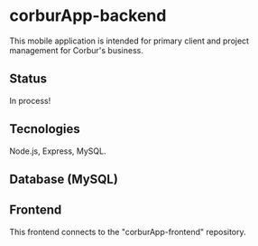 # corburApp-backend
This mobile application is intended for primary client and project management for Corbur's business.

## Status
In process! 

## Tecnologies
Node.js, Express, MySQL.

## Database (MySQL)


## Frontend
This frontend connects to the "corburApp-frontend" repository.

